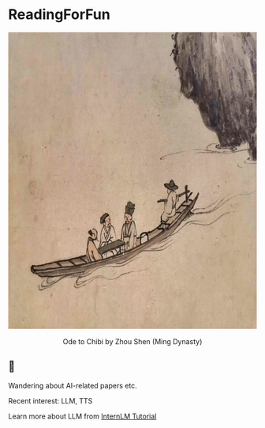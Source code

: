 # ReadingForFun
<div align="center">
  <img src="https://github.com/hlz1012/ReadingForFun/blob/main/data/ChibiOde.jpg" alt="Description" width="800" height="600" >
  <p>Ode to Chibi by Zhou Shen (Ming Dynasty)</p>
</div>

## :memo:
Wandering about AI-related papers etc.

Recent interest: LLM, TTS

Learn more about LLM from [InternLM Tutorial](https://github.com/InternLM/Tutorial)
